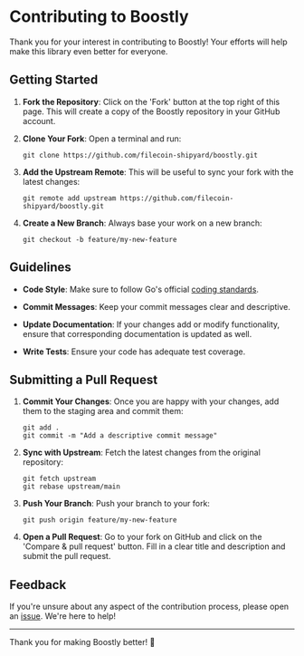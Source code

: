 # Contributing to Boostly

Thank you for your interest in contributing to Boostly! Your efforts will help make this library even better for everyone.

## Getting Started

1. **Fork the Repository**: Click on the 'Fork' button at the top right of this page. This will create a copy of the Boostly repository in your GitHub account.

2. **Clone Your Fork**: Open a terminal and run:
   ```
   git clone https://github.com/filecoin-shipyard/boostly.git
   ```

3. **Add the Upstream Remote**: This will be useful to sync your fork with the latest changes:
   ```
   git remote add upstream https://github.com/filecoin-shipyard/boostly.git
   ```

4. **Create a New Branch**: Always base your work on a new branch:
   ```
   git checkout -b feature/my-new-feature
   ```

## Guidelines

- **Code Style**: Make sure to follow Go's official [coding standards](https://golang.org/doc/effective_go.html).

- **Commit Messages**: Keep your commit messages clear and descriptive.

- **Update Documentation**: If your changes add or modify functionality, ensure that corresponding documentation is updated as well.

- **Write Tests**: Ensure your code has adequate test coverage.

## Submitting a Pull Request

1. **Commit Your Changes**: Once you are happy with your changes, add them to the staging area and commit them:
   ```
   git add .
   git commit -m "Add a descriptive commit message"
   ```

2. **Sync with Upstream**: Fetch the latest changes from the original repository:
   ```
   git fetch upstream
   git rebase upstream/main
   ```

3. **Push Your Branch**: Push your branch to your fork:
   ```
   git push origin feature/my-new-feature
   ```

4. **Open a Pull Request**: Go to your fork on GitHub and click on the 'Compare & pull request' button. Fill in a clear title and description and submit the pull request.

## Feedback

If you're unsure about any aspect of the contribution process, please open an [issue](https://github.com/filecoin-shipyard/boostly/issues). We're here to help!

---

Thank you for making Boostly better! :rocket: